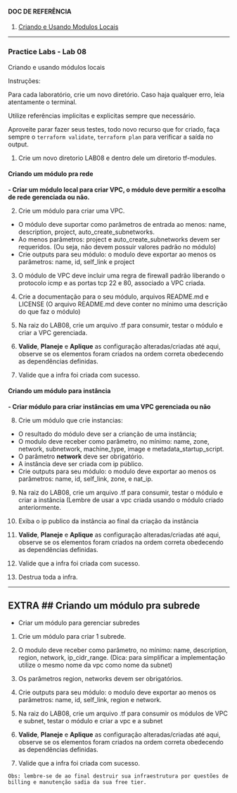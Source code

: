 #### DOC DE REFERÊNCIA

1. [Criando e Usando Modulos Locais](https://learn.hashicorp.com/tutorials/terraform/module-create?in=terraform/modules "Criando e Usando Modulos Locais")

---

### Practice Labs - Lab 08

Criando e usando módulos locais

Instruções:

Para cada laboratório, crie um novo diretório. Caso haja qualquer erro, leia atentamente o terminal.

Utilize referências implicitas e explicitas sempre que necessário.

Aproveite parar fazer seus testes, todo novo recurso que for criado, faça sempre o `terraform validate`, `terraform plan` para verificar a saída no output.

1. Crie um novo diretorio LAB08 e dentro dele um diretorio tf-modules.

#### Criando um módulo pra rede

**- Criar um módulo local para criar VPC, o módulo deve permitir a escolha de rede gerenciada ou não.**

2. Crie um módulo para criar uma VPC.
- O módulo deve suportar como parâmetros de entrada ao menos: name, description, project, auto_create_subnetworks.
- Ao menos parâmetros: project e auto_create_subnetworks devem ser requeridos. (Ou seja, não devem possuir valores padrão no módulo)
- Crie outputs para seu módulo: o modulo deve exportar ao menos os parâmetros: name, id, self_link e project

3. O módulo de VPC deve incluir uma regra de firewall padrão liberando o protocolo icmp e as portas tcp 22 e 80, associado a VPC criada.

4. Crie a documentação para o seu módulo, arquivos README.md e LICENSE (O arquivo README.md deve conter no mínimo uma descrição do que faz o módulo)

5. Na raiz do LAB08, crie um arquivo .tf para consumir, testar o módulo e criar a VPC gerenciada.

6. **Valide**, **Planeje** e **Aplique** as configuração alteradas/criadas até aqui, observe se os elementos foram criados na ordem correta obedecendo as dependências definidas.

7. Valide que a infra foi criada com sucesso.

#### Criando um módulo para instância

**- Criar módulo para criar instâncias em uma VPC gerenciada ou não**

8. Crie um módulo que crie instancias:

- O resultado do módulo deve ser a crianção de uma instância;
- O modulo deve receber como parâmetro, no mínimo: name, zone, network, subnetwork, machine_type, image e metadata_startup_script.
- O parâmetro **network** deve ser obrigatório.
- A instância deve ser criada com ip público.
- Crie outputs para seu módulo: o modulo deve exportar ao menos os parâmetros: name, id, self_link, zone, e nat_ip.

9. Na raiz do LAB08, crie um arquivo .tf para consumir, testar o módulo e criar a instância (Lembre de usar a vpc criada usando o módulo criado anteriormente.

10. Exiba o ip publico da instância ao final da criação da instância

11. **Valide**, **Planeje** e **Aplique** as configuração alteradas/criadas até aqui, observe se os elementos foram criados na ordem correta obedecendo as dependências definidas.

12. Valide que a infra foi criada com sucesso.

13. Destrua toda a infra.

---

## EXTRA ## Criando um módulo pra subrede

- Criar um módulo para gerenciar subredes

1. Crie um módulo para criar 1 subrede.

2. O modulo deve receber como parâmetro, no mínimo: name, description, region, network, ip_cidr_range. (Dica: para simplificar a implementação utilize o mesmo nome da vpc como nome da subnet)

3. Os parâmetros region, networks devem ser obrigatórios.

4. Crie outputs para seu módulo: o modulo deve exportar ao menos os parâmetros: name, id, self_link, region e network.

5. Na raiz do LAB08, crie um arquivo .tf para consumir os módulos de VPC e subnet, testar o módulo e criar a vpc e a subnet

6. **Valide**, **Planeje** e **Aplique** as configuração alteradas/criadas até aqui, observe se os elementos foram criados na ordem correta obedecendo as dependências definidas.

7. Valide que a infra foi criada com sucesso.


`
Obs: lembre-se de ao final destruir sua infraestrutura por questões de billing e manutenção sadia da sua free tier.
`